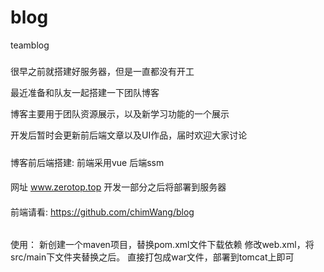 # blog
teamblog

#####

很早之前就搭建好服务器，但是一直都没有开工

最近准备和队友一起搭建一下团队博客

博客主要用于团队资源展示，以及新学习功能的一个展示

开发后暂时会更新前后端文章以及UI作品，届时欢迎大家讨论
#####

博客前后端搭建:
前端采用vue
后端ssm

####

网址 www.zerotop.top
开发一部分之后将部署到服务器


####
####

前端请看: https://github.com/chimWang/blog


######
######
使用：
新创建一个maven项目，替换pom.xml文件下载依赖
修改web.xml，将src/main下文件夹替换之后。
直接打包成war文件，部署到tomcat上即可
